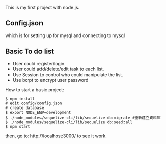 
This is my first project with node.js.

## Config.json
which is for setting up for mysql and connecting to mysql

## Basic To do list
* User could register/login.
* User could add/delete/edit task to each list.
* Use Session to control who could manipulate the list.
* Use bcrpt to encrypt user password 

How to start a basic project:
```
$ npm install
# edit config/config.json
# create database
$ export NODE_ENV=development
$ ./node_modules/sequelize-cli/lib/sequelize db:migrate #重新建立資料庫
$ ./node_modules/sequelize-cli/lib/sequelize db:seed:all
$ npm start
```

then, go to:  http://localhost:3000/ to see it work.
